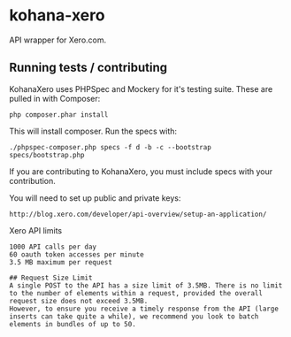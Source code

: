 kohana-xero
===========

API wrapper for Xero.com.

## Running tests / contributing

KohanaXero uses PHPSpec and Mockery for it's testing suite. These are pulled in with Composer:

	php composer.phar install

This will install composer. Run the specs with:

	./phpspec-composer.php specs -f d -b -c --bootstrap specs/bootstrap.php

If you are contributing to KohanaXero, you must include specs with your contribution.

You will need to set up public and private keys:

    http://blog.xero.com/developer/api-overview/setup-an-application/

Xero API limits

    1000 API calls per day
    60 oauth token accesses per minute
    3.5 MB maximum per request

    ## Request Size Limit
    A single POST to the API has a size limit of 3.5MB. There is no limit to the number of elements within a request, provided the overall request size does not exceed 3.5MB.
    However, to ensure you receive a timely response from the API (large inserts can take quite a while), we recommend you look to batch elements in bundles of up to 50.